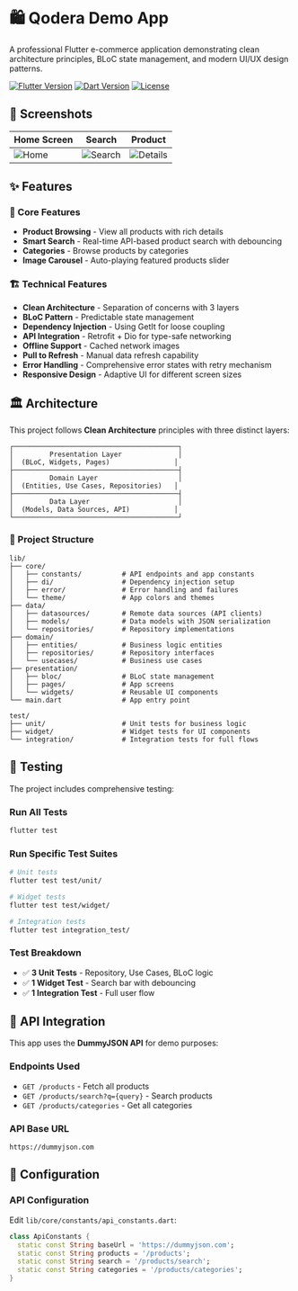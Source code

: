 # 🛍️ Qodera Demo App

A professional Flutter e-commerce application demonstrating clean architecture principles, BLoC state management, and modern UI/UX design patterns.

[![Flutter Version](https://img.shields.io/badge/Flutter-3.0+-blue.svg)](https://flutter.dev/)
[![Dart Version](https://img.shields.io/badge/Dart-3.0+-blue.svg)](https://dart.dev/)
[![License](https://img.shields.io/badge/license-MIT-green.svg)](LICENSE)

## 📱 Screenshots

| Home Screen | Search | Product  |
|-------------|--------|-----------------|
| ![Home](screenshots/home.png) | ![Search](screenshots/search.png) | ![Details](screenshots/details.png) |


## ✨ Features

### 🎯 Core Features
- **Product Browsing** - View all products with rich details
- **Smart Search** - Real-time API-based product search with debouncing
- **Categories** - Browse products by categories
- **Image Carousel** - Auto-playing featured products slider


### 🏗️ Technical Features
- **Clean Architecture** - Separation of concerns with 3 layers
- **BLoC Pattern** - Predictable state management
- **Dependency Injection** - Using GetIt for loose coupling
- **API Integration** - Retrofit + Dio for type-safe networking
- **Offline Support** - Cached network images
- **Pull to Refresh** - Manual data refresh capability
- **Error Handling** - Comprehensive error states with retry mechanism
- **Responsive Design** - Adaptive UI for different screen sizes

## 🏛️ Architecture

This project follows **Clean Architecture** principles with three distinct layers:

```
┌─────────────────────────────────────────┐
│         Presentation Layer              │
│  (BLoC, Widgets, Pages)                │
├─────────────────────────────────────────┤
│         Domain Layer                    │
│  (Entities, Use Cases, Repositories)   │
├─────────────────────────────────────────┤
│         Data Layer                      │
│  (Models, Data Sources, API)           │
└─────────────────────────────────────────┘
```

### 📁 Project Structure

```
lib/
├── core/
│   ├── constants/          # API endpoints and app constants
│   ├── di/                 # Dependency injection setup
│   ├── error/              # Error handling and failures
│   └── theme/              # App colors and themes
├── data/
│   ├── datasources/        # Remote data sources (API clients)
│   ├── models/             # Data models with JSON serialization
│   └── repositories/       # Repository implementations
├── domain/
│   ├── entities/           # Business logic entities
│   ├── repositories/       # Repository interfaces
│   └── usecases/           # Business use cases
├── presentation/
│   ├── bloc/               # BLoC state management
│   ├── pages/              # App screens
│   └── widgets/            # Reusable UI components
└── main.dart               # App entry point

test/
├── unit/                   # Unit tests for business logic
├── widget/                 # Widget tests for UI components
└── integration/            # Integration tests for full flows
```


## 🧪 Testing

The project includes comprehensive testing:

### Run All Tests
```bash
flutter test
```

### Run Specific Test Suites
```bash
# Unit tests
flutter test test/unit/

# Widget tests
flutter test test/widget/

# Integration tests
flutter test integration_test/
```



### Test Breakdown
- ✅ **3 Unit Tests** - Repository, Use Cases, BLoC logic
- ✅ **1 Widget Test** - Search bar with debouncing
- ✅ **1 Integration Test** - Full user flow

## 📡 API Integration

This app uses the **DummyJSON API** for demo purposes:

### Endpoints Used
- `GET /products` - Fetch all products
- `GET /products/search?q={query}` - Search products
- `GET /products/categories` - Get all categories

### API Base URL
```
https://dummyjson.com
```


## 🔧 Configuration

### API Configuration
Edit `lib/core/constants/api_constants.dart`:
```dart
class ApiConstants {
  static const String baseUrl = 'https://dummyjson.com';
  static const String products = '/products';
  static const String search = '/products/search';
  static const String categories = '/products/categories';
}
```






</div>
